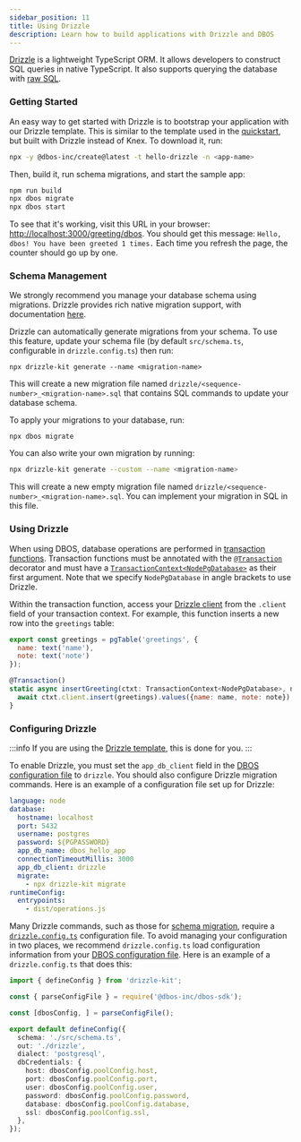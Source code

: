 ```yaml
---
sidebar_position: 11
title: Using Drizzle
description: Learn how to build applications with Drizzle and DBOS
---
```


[Drizzle](https://orm.drizzle.team/) is a lightweight TypeScript ORM.
It allows developers to construct SQL queries in native TypeScript.
It also supports querying the database with [raw SQL](https://orm.drizzle.team/docs/sql).

### Getting Started

An easy way to get started with Drizzle is to bootstrap your application with our Drizzle template.
This is similar to the template used in the [quickstart](../getting-started/quickstart.md), but built with Drizzle instead of Knex.
To download it, run:

```bash
npx -y @dbos-inc/create@latest -t hello-drizzle -n <app-name>
```

Then, build it, run schema migrations, and start the sample app:

```bash
npm run build
npx dbos migrate
npx dbos start
```

To see that it's working, visit this URL in your browser: [http://localhost:3000/greeting/dbos](http://localhost:3000/greeting/dbos).  You should get this message: `Hello, dbos! You have been greeted 1 times.` Each time you refresh the page, the counter should go up by one.

### Schema Management

We strongly recommend you manage your database schema using migrations.
Drizzle provides rich native migration support, with documentation [here](https://orm.drizzle.team/docs/migrations).

Drizzle can automatically generate migrations from your schema.
To use this feature, update your schema file (by default `src/schema.ts`, configurable in `drizzle.config.ts`) then run:

```
npx drizzle-kit generate --name <migration-name>
```

This will create a new migration file named `drizzle/<sequence-number>_<migration-name>.sql` that contains SQL commands to update your database schema.

To apply your migrations to your database, run:

```
npx dbos migrate
```

You can also write your own migration by running:

```bash
npx drizzle-kit generate --custom --name <migration-name>
```

This will create a new empty migration file named `drizzle/<sequence-number>_<migration-name>.sql`.
You can implement your migration in SQL in this file.


### Using Drizzle

When using DBOS, database operations are performed in [transaction functions](./transaction-tutorial). Transaction functions must be annotated with the [`@Transaction`](../api-reference/decorators#transaction) decorator and must have a [`TransactionContext<NodePgDatabase>`](../api-reference/contexts#transactioncontextt) as their first argument.
Note that we specify `NodePgDatabase` in angle brackets to use Drizzle.

Within the transaction function, access your [Drizzle client](https://orm.drizzle.team/docs/overview) from the `.client` field of your transaction context.
For example, this function inserts a new row into the `greetings` table:

```javascript
export const greetings = pgTable('greetings', {
  name: text('name'),
  note: text('note')
});

@Transaction()
static async insertGreeting(ctxt: TransactionContext<NodePgDatabase>, name: string, note: string) {
  await ctxt.client.insert(greetings).values({name: name, note: note});
}
```

### Configuring Drizzle

:::info
If you are using the [Drizzle template](#getting-started), this is done for you.
:::

To enable Drizzle, you must set the `app_db_client` field in the [DBOS configuration file](../api-reference/configuration.md) to `drizzle`.
You should also configure Drizzle migration commands.
Here is an example of a configuration file set up for Drizzle:

```yaml
language: node
database:
  hostname: localhost
  port: 5432
  username: postgres
  password: ${PGPASSWORD}
  app_db_name: dbos_hello_app
  connectionTimeoutMillis: 3000
  app_db_client: drizzle
  migrate:
    - npx drizzle-kit migrate
runtimeConfig:
  entrypoints:
    - dist/operations.js
```

Many Drizzle commands, such as those for [schema migration](#schema-management), require a [`drizzle.config.ts`](https://orm.drizzle.team/kit-docs/conf) configuration file.
To avoid managing your configuration in two places, we recommend `drizzle.config.ts` load configuration information from your [DBOS configuration file](../api-reference/configuration.md).
Here is an example of a `drizzle.config.ts` that does this:

```typescript
import { defineConfig } from 'drizzle-kit';

const { parseConfigFile } = require('@dbos-inc/dbos-sdk');

const [dbosConfig, ] = parseConfigFile();

export default defineConfig({
  schema: './src/schema.ts',
  out: './drizzle',
  dialect: 'postgresql',
  dbCredentials: {
    host: dbosConfig.poolConfig.host,
    port: dbosConfig.poolConfig.port,
    user: dbosConfig.poolConfig.user,
    password: dbosConfig.poolConfig.password,
    database: dbosConfig.poolConfig.database,
    ssl: dbosConfig.poolConfig.ssl,
  },
});
```
